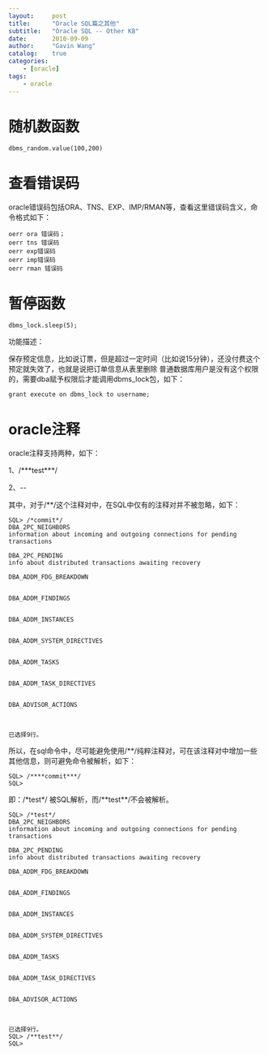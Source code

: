 ```yaml
---
layout:     post
title:      "Oracle SQL篇之其他"
subtitle:   "Oracle SQL -- Other KB"
date:       2010-09-09
author:     "Gavin Wang"
catalog:    true
categories:
    - [oracle]
tags:
    - oracle
---
```



# 随机数函数

```shell
dbms_random.value(100,200)
```

# 查看错误码

oracle错误码包括ORA、TNS、EXP、IMP/RMAN等，查看这里错误码含义，命令格式如下：

```shell
oerr ora 错误码；
oerr tns 错误码
oerr exp错误码
oerr imp错误码
oerr rman 错误码
```

# 暂停函数

```shell
dbms_lock.sleep(5);
```

功能描述：

保存预定信息，比如说订票，但是超过一定时间（比如说15分钟），还没付费这个预定就失效了，也就是说把订单信息从表里删除
普通数据库用户是没有这个权限的，需要dba赋予权限后才能调用dbms_lock包，如下：

```shell
grant execute on dbms_lock to username;
```

# oracle注释

oracle注释支持两种，如下：

1、/\*\*\*test\*\*\*/

2、--

其中，对于/\*\*/这个注释对中，在SQL中仅有的注释对并不被忽略，如下：

```shell
SQL> /*commit*/
DBA_2PC_NEIGHBORS
information about incoming and outgoing connections for pending transactions

DBA_2PC_PENDING
info about distributed transactions awaiting recovery

DBA_ADDM_FDG_BREAKDOWN


DBA_ADDM_FINDINGS


DBA_ADDM_INSTANCES


DBA_ADDM_SYSTEM_DIRECTIVES


DBA_ADDM_TASKS


DBA_ADDM_TASK_DIRECTIVES


DBA_ADVISOR_ACTIONS



已选择9行。
```

所以，在sql命令中，尽可能避免使用/\*\*/纯粹注释对，可在该注释对中增加一些其他信息，则可避免命令被解析，如下：

```shell
SQL> /****commit***/
SQL>
```

即：/\*test\*/  被SQL解析，而/\*\*test\*\*/不会被解析。  

```shell
SQL> /*test*/ 
DBA_2PC_NEIGHBORS
information about incoming and outgoing connections for pending transactions

DBA_2PC_PENDING
info about distributed transactions awaiting recovery

DBA_ADDM_FDG_BREAKDOWN


DBA_ADDM_FINDINGS


DBA_ADDM_INSTANCES


DBA_ADDM_SYSTEM_DIRECTIVES


DBA_ADDM_TASKS


DBA_ADDM_TASK_DIRECTIVES


DBA_ADVISOR_ACTIONS



已选择9行。
SQL> /**test**/
SQL>
```

